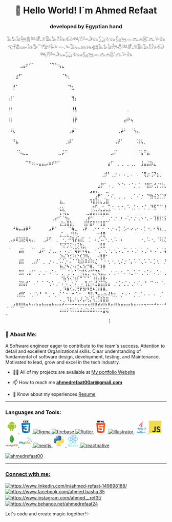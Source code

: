 <h1 align="center">👋 Hello World! I`m Ahmed Refaat</h1>
<h3 align="center">developed by Egyptian hand </h3>
<p align="center">𓅓𓅊𓃠𓃣𓆣𓆙𓁈𓄂𓅔𓅃𓁳𓃦𓃰𓆈𓀮𓃢𓀏𓃮𓆏𓄀𓃬𓃵𓆋𓁹𓃹𓂉𓅻𓃹𓅪𓃦𓂀𓋹𓆣𓆃𓃥𓅜𓆓𓅟𓏊𓆘𓅫𓁹.𓅩𓅐𓆌𓃬𓃬𓆉︎𓅓𓅊𓃠𓃣𓆣𓆙𓁈𓄂𓅔𓅃𓁳𓃦𓃰𓆈𓀮𓃢𓀏𓃮𓆏𓄀𓃬𓃵𓆋𓁹𓃹𓂉𓅻𓃹𓅪𓃦</p>
<p align="center">
⠀⠀⠀⠀⢀⣤⠖⠊⠁⠀⠀⠀⠀⠈⠙⠓⢦⣄⠀⠀⠀⠀⠀⠀⠀⠀⠀⠀⠀⠀⠀⠀⠀⠀⠀⠀⠀⠀⠀⠀⠀⠀⠀⠀⠀⠀⠀⠀⠀⠀⠀⠀⠀⠀⠀⠀⠀⠀⠀⠀⠀⠀⠀⠀⠀
⠀⠀⠀⣴⠋⠀⠀⠀⠀⠀⠀⠀⠀⠀⠀⠀⠀⠈⠳⡄⠀⠀⠀⠀⠀⠀⠀⠀⠀⠀⠀⠀⠀⠀⠀⠀⠀⠀⠀⠀⠀⠀⠀⠀⠀⠀⠀⠀⠀⠀⠀⠀⠀⠀⠀⠀⠀⠀⠀⠀⠀⠀⠀⠀⠀
⠀⠀⡾⠁⠀⠀⠀⠀⠀⠀⠀⠀⠀⠀⠀⠀⠀⠀⠀⠙⣆⠀⠀⠀⠀⠀⠀⠀⠀⠀⠀⠀⠀⠀⠀⠀⠀⠀⠀⠀⠀⠀⠀⠀⠀⠀⠀⠀⠀⠀⠀⠀⠀⠀⠀⠀⠀⠀⠀⠀⠀⠀⠀⠀⠀
⠀⣼⠁⠀⠀⠀⠀⠀⠀⠀⠀⠀⠀⠀⠀⠀⠀⠀⠀⠀⢻⡄⠀⠀⠀⠀⠀⠀⠀⠀⠀⠀⠀⠀⠀⠀⠀⠀⠀⠀⠀⠀⠀⠀⠀⠀⠀⠀⠀⠀⠀⠀⠀⠀⠀⠀⠀⠀⠀⠀⠀⠀⠀⠀⠀
⠀⣿⠀⠀⠀⠀⠀⠀⠀⠀⠀⠀⠀⠀⠀⠀⠀⠀⠀⠀⢸⣇⠀⠀⠀⠀⠀⠀⠀⠀⠀⠀⠀⠀⠀⠀⠀⡀⠀⠀⠀⠀⠀⠀⠀⠀⠀⠀⠀⠀⠀⠀⠀⠀⠀⠀⠀⠀⠀⠀⠀⠀⠀⠀⠀
⠀⣿⠀⠀⠀⠀⠀⠀⠀⠀⠀⠀⠀⠀⠀⠀⠀⠀⠀⠀⢸⡟⠀⠀⠀⠀⠀⠀⠀⠀⠀⠀⠀⠀⠀⠀⣴⠟⢦⠀⠀⠀⠀⠀⠀⠀⠀⠀⠀⠀⠀⠀⠀⠀⠀⠀⠀⠀⠀⠀⠀⠀⠀⠀⠀
⠀⠸⣇⠀⠀⠀⠀⠀⠀⠀⠀⠀⠀⠀⠀⠀⠀⠀⠀⢀⡾⠁⠀⠀⠀⠀⠀⠀⠀⠀⠀⠀⠀⠀⢀⡼⠃⠀⠈⢳⣄⠀⠀⠀⠀⠀⠀⠀⠀⠀⠀⠀⠀⠀⠀⠀⠀⠀⠀⠀⠀⠀⠀⠀⠀
⠀⠀⠙⣦⠀⠀⠀⠀⠀⠀⠀⠀⠀⠀⠀⠀⠀⠀⢀⡾⠁⠀⠀⠀⠀⠀⠀⠀⠀⠀⠀⠀⠀⢠⡞⠁⠀⠀⠀⠀⢽⢧⡀⠀⠀⠀⠀⠀⠀⠀⠀⠀⠀⠀⠀⠀⠀⠀⠀⠀⠀⠀⠀⠀⠀
⠀⠀⠀⠈⠳⣄⣀⠀⠀⠀⠀⠀⠀⠀⠀⠀⣀⡼⠋⠀⠀⠀⠀⠀⠀⠀⠀⠀⠀⠀⠀⠀⣠⠏⠀⠀⠀⠀⠀⠀⠘⣧⠛⣦⠀⠀⠀⠀⠀⠀⠀⠀⠀⠀⠀⠀⠀⠀⠀⠀⠀⠀⠀⠀⠀
⠀⠀⠀⠀⠀⠀⠉⠛⠶⠤⣤⣤⡤⠶⠞⠛⠁⠀⠀⠀⠀⠀⠀⠀⠀⠀⠀⠀⠀⠀⠀⣴⠋⠀⡀⢀⠀⡀⢀⡀⠀⣸⣤⣬⡷⣄⠀⠀⠀⠀⠀⠀⠀⠀⠀⠀⠀⠀⠀⠀⠀⠀⠀⠀⠀
⠀⠀⠀⠀⠀⠀⠀⠀⠀⠀⠀⠀⠀⠀⠀⠀⠀⠀⠀⠀⠀⠀⠀⠀⠀⠀⠀⠀⠀⢀⡾⠃⢀⡐⠠⠀⠄⡀⠄⠀⠄⠈⢿⡴⢨⠝⣦⡀⠀⠀⠀⠀⠀⠀⠀⠀⠀⠀⠀⠀⠀⠀⠀⠀⠀
⠀⠀⠀⠀⠀⠀⠀⠀⠀⠀⠀⠀⠀⠀⠀⠀⠀⠀⠀⠀⠀⠀⠀⠀⠀⠀⠀⠀⣠⡟⠁⠠⢀⠀⠑⠈⠂⠐⠈⡐⢈⠀⠘⣿⡥⢚⡌⣻⣆⠀⠀⠀⠀⠀⠀⠀⠀⠀⣠⣤⣄⠀⠀⣀⠀
⠀⠀⠀⠀⠀⠀⠀⠀⠀⠀⠀⠀⠀⠀⠀⠀⠀⠀⠀⠀⠀⠀⠀⠀⠀⠀⠀⣠⠟⠁⡀⠂⠌⡀⢀⠀⡀⠀⡀⠁⠌⡐⠀⠙⣷⢬⣱⣉⡟⣦⡀⠀⠀⠀⠀⠀⠀⠀⠹⣿⣿⣦⣠⣿⠀
⠀⠀⠀⠀⠀⠀⠀⠀⠀⠀⠀⠀⠀⠀⠀⠀⣠⣄⠀⠀⠀⠀⠀⠀⠀⠀⣰⠏⢀⠐⡀⢉⠐⡀⢂⠐⡀⠡⢀⡁⢂⠐⡈⢀⠹⣯⠉⠉⢸⡍⢷⣄⠀⠀⠀⠀⠀⣀⣴⣼⣿⣿⣿⣿⠃
⠀⠀⠀⠀⠀⠀⠀⠀⠀⠀⠀⠀⠀⠀⢀⡴⠋⠈⢳⡄⠀⠀⠀⠀⢀⡾⠃⠀⠀⠈⠀⢀⠂⡐⠀⠆⠠⢁⠂⡐⢀⠢⠐⡀⠄⢹⣿⣟⣫⣜⣢⣿⣷⡀⠀⠀⢸⡟⣯⠟⠛⣻⣿⠉⠀
⠀⠀⠚⢷⣤⣴⡿⠋⠀⠀⠀⠀⠀⣠⠟⠁⠀⠀⠀⠉⢷⣀⠀⢠⡟⠀⢀⠂⠂⠐⠀⠂⡐⠠⢉⠀⡡⠂⠔⢠⠂⠄⡁⠐⡀⠂⢻⣆⣀⣌⣀⣄⣘⠿⣆⠀⠀⠀⠀⠀⠐⣺⣿⠀⠀
⠀⣠⡶⠿⣹⣟⢿⢶⣄⠀⠀⢀⡼⠋⠀⢀⠀⠐⡀⠚⢻⡞⣶⣏⠀⢈⠀⠆⡈⠤⠑⡀⢂⠡⠀⠆⠀⠀⠀⠀⠀⠐⡀⠡⠐⡀⠈⢿⣍⠫⡝⡩⢍⠲⡩⢷⣄⠀⠀⠀⠀⣿⣿⠀⠀
⠀⠁⠀⠀⣼⡇⠀⠀⠉⠀⣰⠟⠀⡐⢀⡀⠠⠀⠄⡐⠈⢿⡷⠻⢷⣄⠀⠂⢁⠀⢂⠐⡀⢂⠡⢀⠉⠄⠡⢈⠂⠡⢀⠁⠆⠠⠁⡈⢿⡱⣌⠱⣊⠵⡑⢎⡹⢧⡀⠀⠠⣿⣿⠂⠀
⠀⠀⠀⠀⣾⡇⠀⠀⣠⡞⠁⢀⠀⡐⠠⢀⠡⠌⡐⠠⠈⠈⢷⡷⠿⠾⠷⣌⠀⠁⠂⢂⠐⡀⢂⠌⡐⠈⡄⠡⠈⢄⠡⠈⠄⡁⢂⠀⡘⣷⣌⠳⢌⠲⣉⠦⣱⡉⢿⣄⠈⢽⣿⠀⠀
⠀⠀⠀⠀⣻⡇⢀⣴⠋⠀⡐⢀⠂⠠⠁⢂⠀⡀⠀⡁⢂⠁⠈⢿⣗⡚⢫⡙⢷⣄⡀⢀⠂⡐⠄⠂⠄⠡⣀⠡⠌⢀⠂⡁⠂⠄⢁⠂⢀⠘⣧⢫⢌⢳⡏⠛⠙⠙⠁⢸⣧⣽⣿⠄⠀
⠀⠀⠀⠀⣽⣧⡞⠁⠠⠈⠀⠁⠈⢂⠡⢀⠂⠄⠡⢀⠂⠌⠀⠄⢻⣜⠥⣚⣬⣭⣷⣤⠀⡐⢈⠐⡈⡐⢀⠂⠌⡀⠘⠀⠉⠐⠂⠈⠄⡀⠹⣷⢊⣌⢛⡟⣻⠻⣛⠦⣹⣿⣿⡀⠀
⠀⠀⠀⢠⣾⣏⠀⠐⡀⠡⠘⠀⠃⡀⠐⡀⠌⠈⠐⠀⠒⠈⠐⠀⡀⢻⣧⠙⣤⢤⠦⠼⢷⣆⠀⡐⠠⠐⠀⡈⢀⠁⠄⠠⠀⠄⠀⡈⠀⠄⡀⠹⣧⡜⢢⠜⡤⢓⡌⢲⣙⣿⣿⣿⠀
⢀⢀⡴⠿⢿⡿⠶⠳⠶⠷⠶⠷⠶⠶⠷⠶⠶⠞⠒⠒⠒⠒⠲⠲⠖⠶⠿⠿⠾⠾⠷⠿⠶⠿⠷⠶⠶⠶⠷⠶⠶⠖⠲⠒⠒⠚⠒⠒⠚⠶⠶⠗⠻⠷⠷⠾⠶⠷⠾⠷⠾⠿⣿⢿⠀
⠉⠀⠀⠀⠀⠀⠀⠀⠀⠀⠀⠀⠀⠀⠀⠀⠀⠀⠀⠀⠀⠀⠀⠀⠀⠀⠀⠀⠀⠀⠀⠀⠀⠀⠀⠀⠀⠀⠀⠀⠀⠀⠀⠀⠀⠀⠀⠀⠀⠀⠀⠀⠀⠀⠀⠀⠀⠀⠀⠀⠀⠀⠀⠸
</p>


<h3>🚀 About Me:</h3>
  A Software engineer eager to contribute to the team's success. Attention to detail and excellent Organizational skills. Clear understanding of fundamental of software design,
  development, testing, and Maintenance. Motivated to lead, grow and excel in the tech industry.
  
- 👨‍💻 All of my projects are available at [My portfolio Website](https://ahmedrefaat00.github.io/MyPersonalWebsite/)
  
- 📫 How to reach me **ahmedrefaat00ar@gmail.com**

- 📄 Know about my experiences [Resume](https://drive.google.com/file/d/1lXDjxbllQoQ7R4NtczWQ3xQ0Q9M286xs/view?usp=sharing)

<hr/>
<div>
<h3 align="left">Languages and Tools:</h3>
  <p align="left"> <a href="https://developer.android.com" target="_blank" rel="noreferrer"> <img src="https://raw.githubusercontent.com/devicons/devicon/master/icons/android/android-original-wordmark.svg" alt="android" width="40" height="40"/> </a> <a href="https://www.w3schools.com/css/" target="_blank" rel="noreferrer"> <img src="https://raw.githubusercontent.com/devicons/devicon/master/icons/css3/css3-original-wordmark.svg" alt="css3" width="40" height="40"/> </a> <a href="https://www.figma.com/" target="_blank" rel="noreferrer"> <img src="https://www.vectorlogo.zone/logos/figma/figma-icon.svg" alt="figma" width="40" height="40"/> </a> <a href="https://firebase.google.com/" target="_blank" rel="noreferrer"> <img src="https://www.vectorlogo.zone/logos/firebase/firebase-icon.svg" alt="firebase" width="40" height="40"/> </a> <a href="https://flutter.dev" target="_blank" rel="noreferrer"> <img src="https://www.vectorlogo.zone/logos/flutterio/flutterio-icon.svg" alt="flutter" width="40" height="40"/> </a> <a href="https://www.w3.org/html/" target="_blank" rel="noreferrer"> <img src="https://raw.githubusercontent.com/devicons/devicon/master/icons/html5/html5-original-wordmark.svg" alt="html5" width="40" height="40"/> </a> <a href="https://www.adobe.com/in/products/illustrator.html" target="_blank" rel="noreferrer"> <img src="https://www.vectorlogo.zone/logos/adobe_illustrator/adobe_illustrator-icon.svg" alt="illustrator" width="40" height="40"/> </a> <a href="https://www.java.com" target="_blank" rel="noreferrer"> <img src="https://raw.githubusercontent.com/devicons/devicon/master/icons/java/java-original.svg" alt="java" width="40" height="40"/> </a> <a href="https://developer.mozilla.org/en-US/docs/Web/JavaScript" target="_blank" rel="noreferrer"> <img src="https://raw.githubusercontent.com/devicons/devicon/master/icons/javascript/javascript-original.svg" alt="javascript" width="40" height="40"/> </a> <a href="https://www.mongodb.com/" target="_blank" rel="noreferrer"> <img src="https://raw.githubusercontent.com/devicons/devicon/master/icons/mongodb/mongodb-original-wordmark.svg" alt="mongodb" width="40" height="40"/> </a> <a href="https://www.mysql.com/" target="_blank" rel="noreferrer"> <img src="https://raw.githubusercontent.com/devicons/devicon/master/icons/mysql/mysql-original-wordmark.svg" alt="mysql" width="40" height="40"/> </a> <a href="https://nextjs.org/" target="_blank" rel="noreferrer"> <img src="https://cdn.worldvectorlogo.com/logos/nextjs-2.svg" alt="nextjs" width="40" height="40"/> </a> <a href="https://www.python.org" target="_blank" rel="noreferrer"> <img src="https://raw.githubusercontent.com/devicons/devicon/master/icons/python/python-original.svg" alt="python" width="40" height="40"/> </a> <a href="https://reactjs.org/" target="_blank" rel="noreferrer"> <img src="https://raw.githubusercontent.com/devicons/devicon/master/icons/react/react-original-wordmark.svg" alt="react" width="40" height="40"/> </a> <a href="https://reactnative.dev/" target="_blank" rel="noreferrer"> <img src="https://reactnative.dev/img/header_logo.svg" alt="reactnative" width="40" height="40"/> </a> <a href="https://sass-lang.com" target="_blank" rel="noreferrer"> 
  
  <p><img align="center" src="https://github-readme-stats.vercel.app/api/top-langs?username=ahmedrefaat00&show_icons=true&locale=en&layout=compact" alt="ahmedrefaat00" /></p>
</div>

<hr/>
<h3 align="left">Connect with me:</h3>
<p align="left">
<a href="https://www.linkedin.com/in/ahmed-refaat-149898188/" target="blank"><img align="center" src="https://raw.githubusercontent.com/rahuldkjain/github-profile-readme-generator/master/src/images/icons/Social/linked-in-alt.svg" alt="https://www.linkedin.com/in/ahmed-refaat-149898188/" height="30" width="40" /></a>
<a href="https://fb.com/https://www.facebook.com/ahmed.basha.35" target="blank"><img align="center" src="https://raw.githubusercontent.com/rahuldkjain/github-profile-readme-generator/master/src/images/icons/Social/facebook.svg" alt="https://www.facebook.com/ahmed.basha.35" height="30" width="40" /></a>
<a href="https://instagram.com/https://www.instagram.com/ahmed._.ref3t/" target="blank"><img align="center" src="https://raw.githubusercontent.com/rahuldkjain/github-profile-readme-generator/master/src/images/icons/Social/instagram.svg" alt="https://www.instagram.com/ahmed._.ref3t/" height="30" width="40" /></a>
<a href="https://www.behance.net/https://www.behance.net/ahmedrefaat24" target="blank"><img align="center" src="https://raw.githubusercontent.com/rahuldkjain/github-profile-readme-generator/master/src/images/icons/Social/behance.svg" alt="https://www.behance.net/ahmedrefaat24" height="30" width="40" /></a>
</p>
<p>Let's code and create magic together!✨</p>

